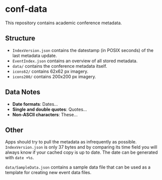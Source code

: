 conf-data
=========

This repository contains academic conference metadata.

Structure
---------

* ``IndexVersion.json`` contains the datestamp (in POSIX seconds) of the last metadata update.
* ``EventIndex.json`` contains an overview of all stored metadata.
* ``data/`` contains the conference metadata itself.
* ``icons62/`` contains 62x62 px imagery.
* ``icons200/`` contains 200x200 px imagery.

Data Notes
----------

* **Date formats**: Dates...
* **Single and double quotes**: Quotes...
* **Non-ASCII characters**: These...

Other
-----

Apps should try to pull the metadata as infrequently as possible. ``IndexVersion.json`` is only 37 bytes and by comparing its time field you will always know if your cached copy is up to date. The date can be generated with ``date +%s``.

``data/SampleData.json`` contains a sample data file that can be used as a template for creating new event data files.

